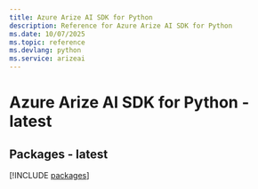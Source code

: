 ```yaml
---
title: Azure Arize AI SDK for Python
description: Reference for Azure Arize AI SDK for Python
ms.date: 10/07/2025
ms.topic: reference
ms.devlang: python
ms.service: arizeai
---
```

# Azure Arize AI SDK for Python - latest
## Packages - latest
[!INCLUDE [packages](arize-ai-index.md)]